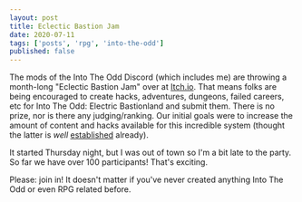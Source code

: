 ```yaml
---
layout: post
title: Eclectic Bastion Jam
date: 2020-07-11
tags: ['posts', 'rpg', 'into-the-odd']
published: false
---
```


The mods of the Into The Odd Discord (which includes me) are throwing a month-long "Eclectic Bastion Jam" over at [Itch.io](https://itch.io/jam/eclectic-bastion-jam). That means folks are being encouraged to create hacks, adventures, dungeons, failed careers, etc for Into The Odd: Electric Bastionland and submit them. There is no prize, nor is there any judging/ranking. Our initial goals were to increase the amount of content and hacks available for this incredible system (thought the latter is _well_ [established](https://docs.google.com/document/d/1ipMsbNE5EH6-1_d58o_JfneF2XA4yWqfr5XxJInSzqI/edit#bookmark=id.a7zji32jrcr2) already).

It started Thursday night, but I was out of town so I'm a bit late to the party. So far we have over 100 participants! That's exciting.

Please: join in! It doesn't matter if you've never created anything Into The Odd or even RPG related before. 
